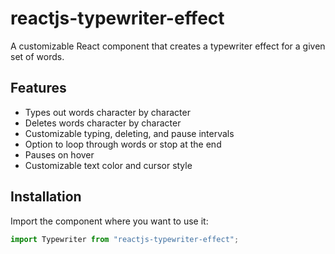 # reactjs-typewriter-effect

A customizable React component that creates a typewriter effect for a given set of words.

## Features

- Types out words character by character
- Deletes words character by character
- Customizable typing, deleting, and pause intervals
- Option to loop through words or stop at the end
- Pauses on hover
- Customizable text color and cursor style

## Installation

Import the component where you want to use it:

```jsx
import Typewriter from "reactjs-typewriter-effect";
```
